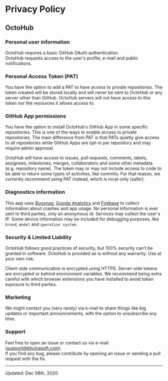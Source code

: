 # Privacy Policy

## OctoHub


### Personal user information
OctoHub requires a basic GitHub OAuth authentication.<br/>
OctoHub requests access to the user's profile, e-mail and public notifications.


### Personal Access Token (PAT)
You have the option to add a PAT to have access to private repositories.
The token created will be stored locally and will never be sent to OctoHub or any server other than GitHub.
OctoHub servers will not have access to this token nor the resources it allows access to.

### GitHub App permissions
You have the option to install OctoHub's GitHub App in some specific repositories.
This is one of the ways to enable access to private repositories.
The main difference from PAT is that PATs quietly give access to all repositories while GitHub Apps are opt-in per repository and may require admin approval.

OctoHub will have access to issues, pull requests, comments, labels, assignees, milestones, merges, collaborators and some other metadata (e.g. repository name).
The token may or may not include access to code to be able to return some types of activities, like commits. For that reason, we currently recommend using PAT instead, which is local-only (safer).


### Diagnostics information
This app uses [Bugsnag](https://bugsnag.com), [Google Analytics](https://analytics.google.com/) and [Firebase](https://firebase.google.com/) to collect information about crashes and app usage. 
No personal information is ever sent to third parties, only an anonymous id. Services may collect the user's IP. Some device information may be included for debugging purposes, like `brand`, `model` and `operation system`.


### Security & Limited Liability

OctoHub follows good practices of security, but 100% security can't be granted in software. 
OctoHub is provided as is without any warranty. Use at your own risk.

Client-side communication is encrypted using HTTPS. Server-side tokens are encrypted or behind environment variables.
We recommend being extra careful with which browser extensions you have installed to avoid token exposure to third parties.


### Marketing

We might contact you (very rarely) via e-mail to share things like big updates or important announcements, with the option to unsubscribe any time.


### Support
Feel free to open an issue or contact us via e-mail ([support@khulnasoft.com](mailto:support@khulnasoft.com)).<br/>
If you find any bug, please contribute by opening an issue or sending a pull request with the fix.

---

Updated: Dec 08th, 2020.
